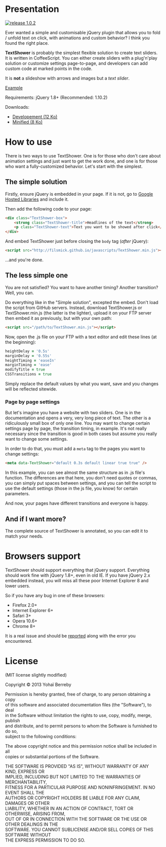 Presentation
====
[![release 1.0.2](http://b.repl.ca/v1/release-1.0.2-green.png)](https://github.com/filsmick/TextShower/releases/latest)

Ever wanted a simple and customisable jQuery plugin that allows you to fold / unfold text on click, with animations and custom behavior? I think you found the right place.

**TextShower** is probably the simplest flexible solution to create text sliders. It is written in CoffeeScript. You can either create sliders with a plug'n'play solution or customize settings page-to-page, and developers can add custom code at marked points in the code.

It is **not** a slideshow with arrows and images but a *text slider*.

[Example](http://filsmick.github.io/pages/TextShower/)

Requirements: jQuery 1.8+ (Recommended: 1.10.2)

Downloads:  
- [Developement (12 Ko)](https://github.com/filsmick/TextShower/releases/download/v1.0.2/TextShower.js)  
- [Minified (8 Ko)](https://github.com/filsmick/TextShower/releases/download/v1.0.2/TextShower.min.js)

How to use
====

There is two ways to use TextShower. One is for those who don't care about animation settings and just want to get the work done, and one is for those who want a fully-customized behavior. Let's start with the simplest.

## The simple solution

Firstly, ensure jQuery is embedded in your page. If it is not, go to [Google Hosted Libraries](https://developers.google.com/speed/libraries/devguide#jquery) and include it.

Then add the following code to your page:
``` html
<div class="TextShower-box"> 
	<strong class="TextShower-title">Headlines of the text</strong> 
	<p class="TextShower-text">Text you want to be showed after click</p>
</div>
```
And embed TextShower just before closing the `body` tag (*after* jQuery):

``` html
<script src="http://filsmick.github.io/javascripts/TextShower.min.js"></script>
```

…and you're done.


## The less simple one

You are not satisfied? You want to have another timing? Another transition? Well, you can.

Do everything like in the "Simple solution", excepted the embed. Don't load the script from GitHub servers. Instead, download TextShower.js or TextShower.min.js (the latter is the lighter), upload it on your FTP server then embed it as previously, but with your own path:  

```html
<script src="/path/to/TextShower.min.js"></script>
```
Now, open the .js file on your FTP with a text editor and edit these lines (at the beginning):

``` coffeescript
heightDelay = '0.5s'
marginDelay = '0.55s'
heightTiming = 'easeIn'
marginTiming = 'ease'
modifyTitle = true
CSSTransitions = true
```

Simply replace the default values by what you want, save and you changes will be reflected sitewide.


### Page by page settings

But let's imagine you have a website with two sliders. One is in the documentation and opens a very, very long piece of text. The other is a ridiculously small box of only one line. You may want to change certain settings page by page, the transition timing, in example. It's not really necessary since the transition is good in both cases but assume you really want to change some settings.

In order to do that, you must add a `meta` tag to the pages you want to change settings:

```html
<meta data-TextShower="default 0.3s default linear true true" />
```
In this example, you can see almost the same structure as in .js file's function. The differences are that here, you don't need quotes or commas, you can simply put spaces between settings, and you can tell the script to use the default settings (those in the js file, you know) for certain parameters.

And now, your pages have different transitions and everyone is happy.

## And if I want more?

The complete source of TextShower is annotated, so you can edit it to match your needs.

Browsers support
====

TextShower should support everything that jQuery support. Everything should work fine with jQuery 1.8+, even in old IE. If you have jQuery 2.x embedded instead, you will miss all these poor Internet Explorer 8 and lower users.

So if you have any bug in one of these browsers:

* Firefox 2.0+
* Internet Explorer 6+
* Safari 3+
* Opera 10.6+
* Chrome 8+ 

It is a real issue and should be [reported](https://github.com/filsmick/TextShower/issues/new) along with the error you encountered.

License
====

(MIT license slightly modified)

Copyright © 2013 Yohaï Berreby

Permission is hereby granted, free of charge, to any person obtaining a copy  
of this software and associated documentation files (the "Software"), to deal  
in the Software without limitation the rights to use, copy, modify, merge, publish  
and distribute, and to permit persons to whom the Software is furnished to do so,  
subject to the following conditions:

The above copyright notice and this permission notice shall be included in all  
copies or substantial portions of the Software.

THE SOFTWARE IS PROVIDED "AS IS", WITHOUT WARRANTY OF ANY KIND, EXPRESS OR  
IMPLIED, INCLUDING BUT NOT LIMITED TO THE WARRANTIES OF MERCHANTABILITY,  
FITNESS FOR A PARTICULAR PURPOSE AND NONINFRINGEMENT. IN NO EVENT SHALL THE  
AUTHORS OR COPYRIGHT HOLDERS BE LIABLE FOR ANY CLAIM, DAMAGES OR OTHER  
LIABILITY, WHETHER IN AN ACTION OF CONTRACT, TORT OR OTHERWISE, ARISING FROM,  
OUT OF OR IN CONNECTION WITH THE SOFTWARE OR THE USE OR OTHER DEALINGS IN THE  
SOFTWARE. YOU CANNOT SUBLICENSE AND/OR SELL COPIES OF THIS SOFTWARE WITHOUT  
THE EXPRESS PERMISSION TO DO SO.
